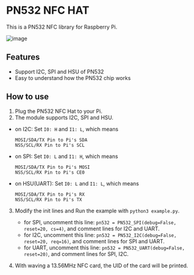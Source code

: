 # PN532 NFC HAT
This is a PN532 NFC library for Raspberry Pi.

![image](http://www.waveshare.net/photo/accBoard/PN532-NFC-HAT/PN532-NFC-HAT-3.jpg)

## Features
-   Support I2C, SPI and HSU of PN532
-   Easy to understand how the PN532 chip works

## How to use
1.  Plug the PN532 NFC Hat to your Pi.
2.  The module supports I2C, SPI and HSU.
-   on I2C:
    Set `I0: H` and `I1: L`, which means
    ```
    MOSI/SDA/TX Pin to Pi's SDA
    NSS/SCL/RX Pin to Pi's SCL
    ```
-   on SPI:
    Set `I0: L` and `I1: H`, which means
    ```
    MOSI/SDA/TX Pin to Pi's MOSI
    NSS/SCL/RX Pin to Pi's CE0
    ```
-   on HSU(UART):
    Set `I0: L` and `I1: L`, which means
    ```
    MOSI/SDA/TX Pin to Pi's RX
    NSS/SCL/RX Pin to Pi's TX
    ```
3.  Modify the init lines and Run the example with `python3 example.py`.
    -   for SPI, uncomment this line: `pn532 = PN532_SPI(debug=False, reset=20, cs=4)`, and comment lines for I2C and UART.
    -   for I2C, uncomment this line: `pn532 = PN532_I2C(debug=False, reset=20, req=16)`, and comment lines for SPI and UART.
    -   for UART, uncomment this line: `pn532 = PN532_UART(debug=False, reset=20)`, and comment lines for SPI, I2C.
   
4.  With waving a 13.56MHz NFC card, the UID of the card will be printed.
